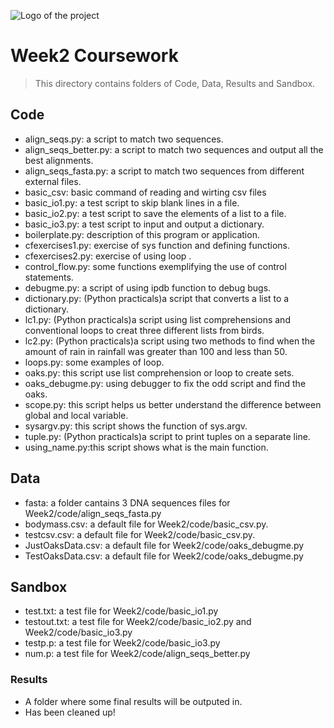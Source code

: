 ![Logo of the project](https://raw.githubusercontent.com/jehna/readme-best-practices/master/sample-logo.png)

# Week2 Coursework
> This directory contains folders of Code, Data, Results and Sandbox.

## Code
* align_seqs.py: a script to match two sequences.
* align_seqs_better.py: a script to match two sequences and output all the best alignments.
* align_seqs_fasta.py: a script to match two sequences from different external files.
* basic_csv: basic command of reading and wirting csv files
* basic_io1.py: a test script to skip blank lines in a file.
* basic_io2.py: a test script to save the elements of a list to a file.
* basic_io3.py: a test script to input and output a dictionary.
* boilerplate.py: description of this program or application.
* cfexercises1.py: exercise of sys function and defining functions.
* cfexercises2.py: exercise of using loop .
* control_flow.py: some functions exemplifying the use of control statements.
* debugme.py: a script of using ipdb function to debug bugs.
* dictionary.py: (Python practicals)a script that converts a list to a dictionary.
* lc1.py: (Python practicals)a script using list comprehensions and conventional loops to creat three different lists from birds.
* lc2.py: (Python practicals)a script using two methods to find when the amount of rain in rainfall was greater than 100 and less than 50.
* loops.py: some examples of loop.
* oaks.py: this script use list comprehension or loop to create sets.
* oaks_debugme.py: using debugger to fix the odd script and find the oaks.
* scope.py: this script helps us better understand the difference between global and local variable.
* sysargv.py: this script shows the function of sys.argv.
* tuple.py: (Python practicals)a script to print tuples on a separate line.
* using_name.py:this script shows what is the main function.

## Data
* fasta: a folder cantains 3 DNA sequences files for Week2/code/align_seqs_fasta.py
* bodymass.csv: a default file for Week2/code/basic_csv.py.
* testcsv.csv: a default file for Week2/code/basic_csv.py.
* JustOaksData.csv: a default file for Week2/code/oaks_debugme.py
* TestOaksData.csv: a default file for Week2/code/oaks_debugme.py


## Sandbox
* test.txt: a test file for Week2/code/basic_io1.py
* testout.txt: a test file for Week2/code/basic_io2.py and Week2/code/basic_io3.py
* testp.p: a test file for Week2/code/basic_io3.py
* num.p: a test file for Week2/code/align_seqs_better.py

### Results
* A folder where some final results will be outputed in.
* Has been cleaned up!